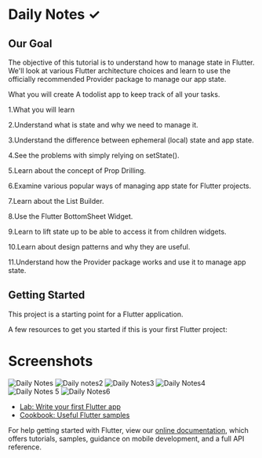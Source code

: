 # Daily Notes ✓

## Our Goal

The objective of this tutorial is to understand how to manage state in Flutter. We'll look at various Flutter architecture choices and learn to use the officially recommended Provider package to manage our app state.

What you will create
A todolist app to keep track of all your tasks.

1.What you will learn

2.Understand what is state and why we need to manage it.

3.Understand the difference between ephemeral (local) state and app state.

4.See the problems with simply relying on setState().

5.Learn about the concept of Prop Drilling.

6.Examine various popular ways of managing app state for Flutter projects.

7.Learn about the List Builder.

8.Use the Flutter BottomSheet Widget.

9.Learn to lift state up to be able to access it from children widgets.

10.Learn about design patterns and why they are useful.

11.Understand how the Provider package works and use it to manage app state.

## Getting Started

This project is a starting point for a Flutter application.

A few resources to get you started if this is your first Flutter project:

# Screenshots
![Daily Notes](https://user-images.githubusercontent.com/69295859/135116621-3c6b483b-f5d1-4271-913d-474f152ead96.png)
![Daily notes2](https://user-images.githubusercontent.com/69295859/135116654-9061cac6-14ba-4c16-99ae-9a8c468d2ed1.png)
![Daily Notes3](https://user-images.githubusercontent.com/69295859/135116669-8bbab32c-4fd5-46a8-a6d9-e29f427de025.png)
![Daily Notes4](https://user-images.githubusercontent.com/69295859/135116698-b0de00e0-66d6-4974-acf4-d5b6b641bbee.png)
![Daily Notes 5](https://user-images.githubusercontent.com/69295859/135116576-5e18e29a-e94c-4c42-b461-bcf2186a402d.png)
![Daily Notes6](https://user-images.githubusercontent.com/69295859/135116725-cdfc1f83-080d-4941-af7b-5349637322be.png)


- [Lab: Write your first Flutter app](https://flutter.dev/docs/get-started/codelab)
- [Cookbook: Useful Flutter samples](https://flutter.dev/docs/cookbook)

For help getting started with Flutter, view our
[online documentation](https://flutter.dev/docs), which offers tutorials,
samples, guidance on mobile development, and a full API reference.
